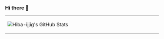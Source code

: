 ### Hi there 👋
<!--
**Hiba-ijjig/Hiba-ijjig** is a ✨ _special_ ✨ repository because its `README.md` (this file) appears on your GitHub profile.

Here are some ideas to get you started:

- 🔭 I’m currently working on ...
- 🌱 I’m currently learning ...
- 👯 I’m looking to collaborate on ...
- 🤔 I’m looking for help with ...
- 💬 Ask me about ...
- 📫 How to reach me: ...
- 😄 Pronouns: ...
- ⚡ Fun fact: ...
-->

<table width="800px">
<tr>

<td valign="top" width="40%">
  
![Hiba-ijjig's GitHub Stats](https://github-readme-stats.vercel.app/api?username=Hiba-ijjig&show_icons=true&hide_border=true&icon_color=586069&title_color=a0a9af)

</td>
